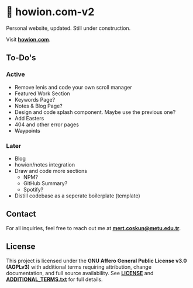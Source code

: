 # :construction: howion.com-v2

Personal website, updated. Still under construction.

Visit [**howion.com**](https://www.howion.com/).

<!-- ## Tech Stack

See Ultimate Astro Boiler -->

## To-Do's

### Active

* Remove lenis and code your own scroll manager
* Featured Work Section
* Keywords Page?
* Notes & Blog Page?
* Design and code splash component. Maybe use the previous one?
* Add Easters
* 404 and other error pages
* ~~Waypoints~~

### Later

* Blog
* howion/notes integration
* Draw and code more sections
  * NPM?
  * GitHub Summary?
  * Spotify?
* Distill codebase as a seperate boilerplate (template)

## Contact

For all inquiries, feel free to reach out me at **<mert.coskun@metu.edu.tr>**.

## License

This project is licensed under the **GNU Affero General Public License v3.0 (AGPLv3)** with additional terms requiring attribution, change documentation, and full source availability. See [**LICENSE**](https://github.com/howion/howion.com-v2/blob/main/LICENSE) and [**ADDITIONAL_TERMS.txt**](https://github.com/howion/howion.com-v2/blob/main/ADDITIONAL_TERMS.txt) for full details.
